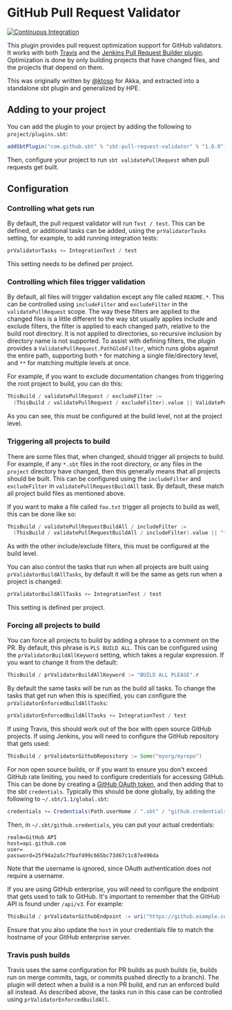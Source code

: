 # GitHub Pull Request Validator

[![Continuous Integration](https://github.com/sbt/sbt-pull-request-validator/actions/workflows/ci.yml/badge.svg)](https://github.com/sbt/sbt-pull-request-validator/actions/workflows/ci.yml)

This plugin provides pull request optimization support for GitHub validators. It works with both [Travis](https://travis-ci.org) and the [Jenkins Pull Request Builder plugin](https://wiki.jenkins-ci.org/display/JENKINS/GitHub+pull+request+builder+plugin). Optimization is done by only building projects that have changed files, and the projects that depend on them.

This was originally written by [@ktoso](https://github.com/ktoso) for Akka, and extracted into a standalone sbt plugin and generalized by HPE.

## Adding to your project

You can add the plugin to your project by adding the following to `project/plugins.sbt`:

```scala
addSbtPlugin("com.github.sbt" % "sbt-pull-request-validator" % "1.0.0")
```

Then, configure your project to run `sbt validatePullRequest` when pull requests get built.

## Configuration

### Controlling what gets run

By default, the pull request validator will run `Test / test`. This can be defined, or additional tasks can be added, using the `prValidatorTasks` setting, for example, to add running integration tests:

```scala
prValidatorTasks += IntegrationTest / test
```

This setting needs to be defined per project.

### Controlling which files trigger validation

By default, all files will trigger validation except any file called `README.*`. This can be controlled using `includeFilter` and `excludeFilter` in the `validatePullRequest` scope. The way these filters are applied to the changed files is a little different to the way sbt usually applies include and exclude filters, the filter is applied to each changed path, relative to the build root directory. It is not applied to directories, so recursive inclusion by directory name is not supported. To assist with defining filters, the plugin provides a `ValidatePullRequest.PathGlobFilter`, which runs globs against the entire path, supporting both `*` for matching a single file/directory level, and `**` for matching multiple levels at once.

For example, if you want to exclude documentation changes from triggering the root project to build, you can do this:

```scala
ThisBuild / validatePullRequest / excludeFilter :=
  (ThisBuild / validatePullRequest / excludeFilter).value || ValidatePullRequest.PathGlobFilter("docs/**")
```

As you can see, this must be configured at the build level, not at the project level.

### Triggering all projects to build

There are some files that, when changed, should trigger all projects to build. For example, if any `*.sbt` files in the root directory, or any files in the `project` directory have changed, then this generally means that all projects should be built. This can be configured using the `includeFilter` and `excludeFilter` in `validatePullRequestBuildAll` task. By default, these match all project build files as mentioned above.

If you want to make a file called `foo.txt` trigger all projects to build as well, this can be done like so:

```scala
ThisBuild / validatePullRequestBuildAll / includeFilter :=
  (ThisBuild / validatePullRequestBuildAll / includeFilter).value || "foo.txt"
```

As with the other include/exclude filters, this must be configured at the build level.

You can also control the tasks that run when all projects are built using `prValidatorBuildAllTasks`, by default it will be the same as gets run when a project is changed:

```scala
prValidatorBuildAllTasks += IntegrationTest / test
```

This setting is defined per project.

### Forcing all projects to build

You can force all projects to build by adding a phrase to a comment on the PR. By default, this phrase is `PLS BUILD ALL`. This can be configured using the `prValidatorBuildAllKeyword` setting, which takes a regular expression. If you want to change it from the default:

```scala
ThisBuild / prValidatorBuildAllKeyword := "BUILD ALL PLEASE".r
```

By default the same tasks will be run as the build all tasks. To change the tasks that get run when this is specified, you can configure the `prValidatorEnforcedBuildAllTasks`:

```scala
prValidatorEnforcedBuildAllTasks += IntegrationTest / test
```

If using Travis, this should work out of the box with open source GitHub projects. If using Jenkins, you will need to configure the GitHub repository that gets used:

```scala
ThisBuild / prValidatorGithubRepository := Some("myorg/myrepo")
```

For non open source builds, or if you want to ensure you don't exceed GitHub rate limiting, you need to configure credentials for accessing GitHub. This can be done by creating a [GitHub OAuth token](https://help.github.com/articles/creating-a-personal-access-token-for-the-command-line/), and then adding that to the sbt `credentials`. Typically this should be done globally, by adding the following to `~/.sbt/1.1/global.sbt`:

```scala
credentials += Credentials(Path.userHome / ".sbt" / "github.credentials")
```

Then, in `~/.sbt/github.credentials`, you can put your actual credentials:

```
realm=GitHub API
host=api.github.com
user=
password=25f94a2a5c7fbaf499c665bc73d67c1c87e496da
```

Note that the username is ignored, since OAuth authentication does not require a username.

If you are using GitHub enterprise, you will need to configure the endpoint that gets used to talk to GitHub. It's important to remember that the GitHub API is found under `/api/v3`. For example:

```scala
ThisBuild / prValidatorGithubEndpoint := uri("https://github.example.com/api/v3")
```

Ensure that you also update the `host` in your credentials file to match the hostname of your GitHub enterprise server.

### Travis push builds

Travis uses the same configuration for PR builds as push builds (ie, builds run on merge commits, tags, or commits pushed directly to a branch). The plugin will detect when a build is a non PR build, and run an enforced build all instead. As described above, the tasks run in this case can be controlled using `prValidatorEnforcedBuildAll`.
